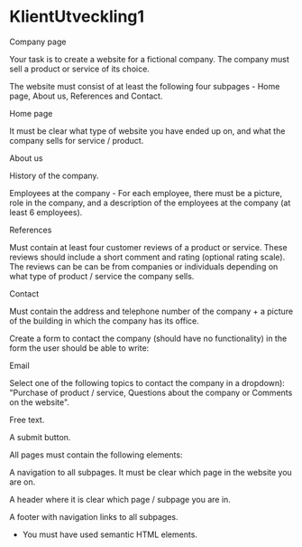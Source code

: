 # KlientUtveckling1
Company page

Your task is to create a website for a fictional company. The company must sell a product or service of its choice.

The website must consist of at least the following four subpages - Home page, About us, References and Contact.

Home page

It must be clear what type of website you have ended up on, and what the company sells for service / product.

About us

History of the company.

Employees at the company - For each employee, there must be a picture, role in the company, and a description of the employees at the company (at least 6 employees).

References

Must contain at least four customer reviews of a product or service. These reviews should include a short comment and rating (optional rating scale). The reviews can be can be from companies or individuals depending on what type of product / service the company sells.

Contact

Must contain the address and telephone number of the company + a picture of the building in which the company has its office.

Create a form to contact the company (should have no functionality) in the form the user should be able to write:

Email

Select one of the following topics to contact the company in a dropdown): "Purchase of product / service, Questions about the company or Comments on the website".

Free text.

A submit button.


All pages must contain the following elements:

A navigation to all subpages. It must be clear which page in the website you are on.

A header where it is clear which page / subpage you are in.

A footer with navigation links to all subpages.

- You must have used semantic HTML elements.
